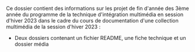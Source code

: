 Ce dossier contient des informations sur les projet de fin d'année des 3ème année du programme de la technique d'intégration multimédia en session d'hiver 2023 dans le cadre du cours de documentation d'une collection multimédia de la session d'hiver 2023 :
- Deux dossiers contenant un fichier README, une fiche technique et un dossier média
